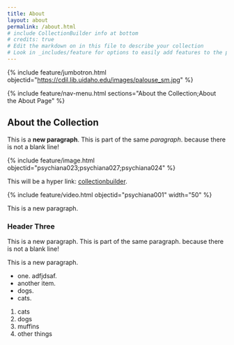 ```yaml
---
title: About
layout: about
permalink: /about.html
# include CollectionBuilder info at bottom
# credits: true
# Edit the markdown on in this file to describe your collection
# Look in _includes/feature for options to easily add features to the page
---
```


{% include feature/jumbotron.html objectid="https://cdil.lib.uidaho.edu/images/palouse_sm.jpg" %}

{% include feature/nav-menu.html sections="About the Collection;About the About Page" %}

## About the Collection

This is a **new paragraph**.
This is part of the same *paragraph*.
because there is not a blank line!

{% include feature/image.html objectid="psychiana023;psychiana027;psychiana024" %}

This will be a hyper link: [collectionbuilder](https://collectionbuilder.github.io/).

{% include feature/video.html objectid="psychiana001" width="50" %}

This is a new paragraph.

### Header Three

This is a new paragraph.
This is part of the same paragraph.
because there is not a blank line!

This is a new paragraph.

- one. adfjdsaf.
- another item.
- dogs.
- cats.

1. cats
1. dogs
3. muffins
10. other things

